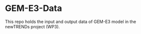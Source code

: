 # GEM-E3-Data

This repo holds the input and output data of GEM-E3 model in the newTRENDs project (WP3). 
